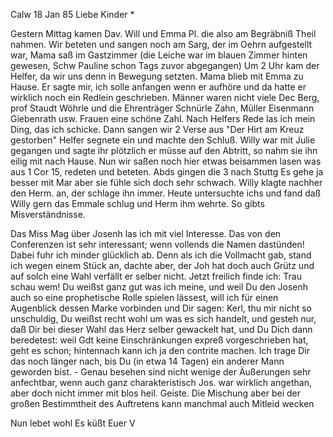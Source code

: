  Calw 18 Jan 85
Liebe Kinder <Marie>*

Gestern Mittag kamen Dav. Will und Emma Pl. die also am Begräbniß Theil nahmen. Wir beteten und sangen noch am Sarg, der im Oehrn aufgestellt war, Mama saß im Gastzimmer (die Leiche war im blauen Zimmer hinten gewesen, Schw Pauline schon Tags zuvor abgegangen) Um 2 Uhr kam der Helfer, da wir uns denn in Bewegung setzten. Mama blieb mit Emma zu Hause. Er sagte mir, ich solle anfangen wenn er aufhöre und da hatte er wirklich noch ein Redlein geschrieben. Männer waren nicht viele Dec Berg, prof Staudt Wöhrle und die Ehrenträger Schnürle Zahn, Müller Eisenmann Giebenrath usw. Frauen eine schöne Zahl. Nach Helfers Rede las ich mein Ding, das ich schicke. Dann sangen wir 2 Verse aus "Der Hirt am Kreuz gestorben" Helfer segnete ein und machte den Schluß. Willy war mit Julie gegangen und sagte ihr plötzlich er müsse auf den Abtritt, so nahm sie ihn eilig mit nach Hause. Nun wir saßen noch hier etwas beisammen lasen was aus 1 Cor 15, redeten und beteten. Abds gingen die 3 nach Stuttg Es gehe ja besser mit Mar aber sie fühle sich doch sehr schwach. Willy klagte nachher den Herm. an, der schlage ihn immer. Heute untersuchte ichs und fand daß Willy gern das Emmale schlug und Herm ihm wehrte. So gibts Misverständnisse.

Das Miss Mag über Josenh las ich mit viel Interesse. Das von den Conferenzen ist sehr interessant; wenn vollends die Namen dastünden! Dabei fuhr ich minder glücklich ab. Denn als ich die Vollmacht gab, stand ich wegen einem Stück an, dachte aber, der Joh hat doch auch Grütz und auf solch eine Wahl verfällt er selber nicht. Jetzt freilich finde ich: Trau schau wem! Du weißst ganz gut was ich meine, und weil Du den Josenh auch so eine prophetische Rolle spielen lässest, will ich für einen Augenblick dessen Marke vorbinden und Dir sagen: Kerl, thu mir nicht so unschuldig, Du weißst recht wohl um was es sich handelt, und gesteh nur, daß Dir bei dieser Wahl das Herz selber gewackelt hat, und Du Dich dann beredetest: weil Gdt keine Einschränkungen expreß vorgeschrieben hat, geht es schon; hintennach kann ich ja den contrite machen. Ich trage Dir das noch länger nach, bis Du (in etwa 14 Tagen) ein anderer Mann geworden bist. - Genau besehen sind nicht wenige der Äußerungen sehr anfechtbar, wenn auch ganz charakteristisch Jos. war wirklich angethan, aber doch nicht immer mit blos heil. Geiste. Die Mischung aber bei der großen Bestimmtheit des Auftretens kann manchmal auch Mitleid wecken

 Nun lebet wohl Es küßt Euer V
